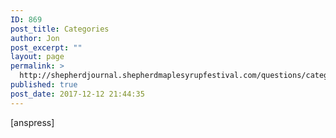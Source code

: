 ```yaml
---
ID: 869
post_title: Categories
author: Jon
post_excerpt: ""
layout: page
permalink: >
  http://shepherdjournal.shepherdmaplesyrupfestival.com/questions/categories
published: true
post_date: 2017-12-12 21:44:35
---
```

[anspress]